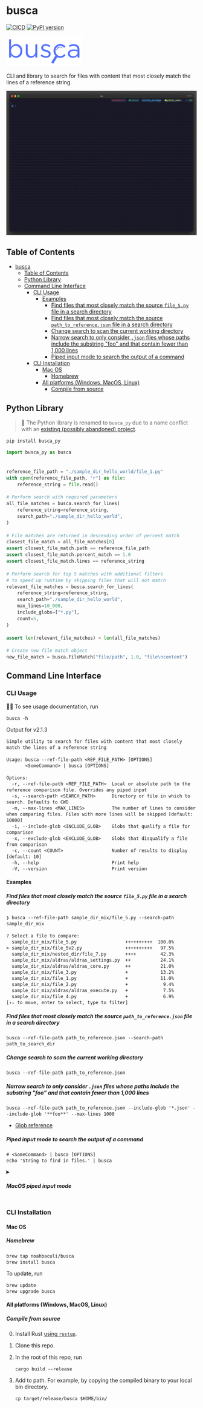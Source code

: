 # busca

[![CICD](https://github.com/noahbaculi/busca/actions/workflows/cicd.yml/badge.svg)](https://github.com/noahbaculi/busca/actions/workflows/cicd.yml)
[![PyPI version](https://badge.fury.io/py/busca-py.svg)](https://badge.fury.io/py/busca-py)

<img src="https://raw.githubusercontent.com/noahbaculi/busca/python_package/documentation/logo.png" alt="busca logo" width="200">

CLI and library to search for files with content that most closely match the lines of a reference string.

![Busca Demo](https://raw.githubusercontent.com/noahbaculi/busca/python_package/documentation/Demo_Recording.gif)

## Table of Contents

- [busca](#busca)
  - [Table of Contents](#table-of-contents)
  - [Python Library](#python-library)
  - [Command Line Interface](#command-line-interface)
    - [CLI Usage](#cli-usage)
      - [Examples](#examples)
        - [Find files that most closely match the source `file_5.py` file in a search directory](#find-files-that-most-closely-match-the-source-file_5py-file-in-a-search-directory)
        - [Find files that most closely match the source `path_to_reference.json` file in a search directory](#find-files-that-most-closely-match-the-source-path_to_referencejson-file-in-a-search-directory)
        - [Change search to scan the current working directory](#change-search-to-scan-the-current-working-directory)
        - [Narrow search to only consider `.json` files whose paths include the substring "foo" and that contain fewer than 1,000 lines](#narrow-search-to-only-consider-json-files-whose-paths-include-the-substring-foo-and-that-contain-fewer-than-1000-lines)
        - [Piped input mode to search the output of a command](#piped-input-mode-to-search-the-output-of-a-command)
    - [CLI Installation](#cli-installation)
      - [Mac OS](#mac-os)
        - [Homebrew](#homebrew)
      - [All platforms (Windows, MacOS, Linux)](#all-platforms-windows-macos-linux)
        - [Compile from source](#compile-from-source)

## Python Library

> 🐍 The Python library is renamed to `busca_py` due to a name conflict with an [existing (possibly abandoned) project](https://pypi.org/project/Busca/).

```shell
pip install busca_py
```

```python
import busca_py as busca


reference_file_path = "./sample_dir_hello_world/file_1.py"
with open(reference_file_path, "r") as file:
    reference_string = file.read()

# Perform search with required parameters
all_file_matches = busca.search_for_lines(
    reference_string=reference_string,
    search_path="./sample_dir_hello_world",
)

# File matches are returned in descending order of percent match
closest_file_match = all_file_matches[0]
assert closest_file_match.path == reference_file_path
assert closest_file_match.percent_match == 1.0
assert closest_file_match.lines == reference_string

# Perform search for top 5 matches with additional filters
# to speed up runtime by skipping files that will not match
relevant_file_matches = busca.search_for_lines(
    reference_string=reference_string,
    search_path="./sample_dir_hello_world",
    max_lines=10_000,
    include_globs=["*.py"],
    count=5,
)

assert len(relevant_file_matches) < len(all_file_matches)

# Create new file match object
new_file_match = busca.FileMatch("file/path", 1.0, "file\ncontent")
```

## Command Line Interface

### CLI Usage

🧑‍💻️ To see usage documentation, run

```shell
busca -h
```

Output for v2.1.3

```text
Simple utility to search for files with content that most closely match the lines of a reference string

Usage: busca --ref-file-path <REF_FILE_PATH> [OPTIONS]
       <SomeCommand> | busca [OPTIONS]

Options:
  -r, --ref-file-path <REF_FILE_PATH>  Local or absolute path to the reference comparison file. Overrides any piped input
  -s, --search-path <SEARCH_PATH>      Directory or file in which to search. Defaults to CWD
  -m, --max-lines <MAX_LINES>          The number of lines to consider when comparing files. Files with more lines will be skipped [default: 10000]
  -i, --include-glob <INCLUDE_GLOB>    Globs that qualify a file for comparison
  -x, --exclude-glob <EXCLUDE_GLOB>    Globs that disqualify a file from comparison
  -c, --count <COUNT>                  Number of results to display [default: 10]
  -h, --help                           Print help
  -V, --version                        Print version
```

#### Examples

##### Find files that most closely match the source `file_5.py` file in a search directory

```shell
❯ busca --ref-file-path sample_dir_mix/file_5.py --search-path sample_dir_mix

? Select a file to compare:  
  sample_dir_mix/file_5.py                  ++++++++++  100.0%
> sample_dir_mix/file_5v2.py                ++++++++++   97.5%
  sample_dir_mix/nested_dir/file_7.py       ++++         42.3%
  sample_dir_mix/aldras/aldras_settings.py  ++           24.1%
  sample_dir_mix/aldras/aldras_core.py      ++           21.0%
  sample_dir_mix/file_3.py                  +            13.2%
  sample_dir_mix/file_1.py                  +            11.0%
  sample_dir_mix/file_2.py                  +             9.4%
  sample_dir_mix/aldras/aldras_execute.py   +             7.5%
  sample_dir_mix/file_4.py                  +             6.9%
[↑↓ to move, enter to select, type to filter]
```

##### Find files that most closely match the source `path_to_reference.json` file in a search directory

```shell
busca --ref-file-path path_to_reference.json --search-path path_to_search_dir
```

##### Change search to scan the current working directory

```shell
busca --ref-file-path path_to_reference.json
```

##### Narrow search to only consider `.json` files whose paths include the substring "foo" and that contain fewer than 1,000 lines

```shell
busca --ref-file-path path_to_reference.json --include-glob '*.json' --include-glob '**foo**' --max-lines 1000
```

- [Glob reference](https://en.wikipedia.org/wiki/Glob_(programming))

##### Piped input mode to search the output of a command

```shell
# <SomeCommand> | busca [OPTIONS]
echo 'String to find in files.' | busca
```

<details style="margin-bottom: 2em">
<summary><h5>MacOS piped input mode<h4></summary>

📝 There is an [open issue](https://github.com/crossterm-rs/crossterm/issues/396) for MacOS in [`crossterm`](https://github.com/crossterm-rs/crossterm), one of busca's dependencies, that does not allow prompt interactivity when using piped input. Therefore, when a non interactive mode is detected, the file matches will be displayed but not interactively.

This can be worked around by adding the following aliases to your shell `.bashrc` or `.zshrc` file:

>   ```bash
>   # Wrap commands for busca search
>   busca_cmd_output() {
>       eval "$* > /tmp/busca_search.tmp" && busca -r /tmp/busca_search.tmp
>   }
>   ```

One-liners to add the wrapper function:

| Shell | Command                                                                                                                 |
| ----- | ----------------------------------------------------------------------------------------------------------------------- |
| Bash  | `echo -e 'busca_cmd_output() {\n\teval "$* > /tmp/busca_search.tmp" && busca -r /tmp/busca_search.tmp\n}' >> ~/.bashrc` |
| Zsh   | `echo -e 'busca_cmd_output() {\n\teval "$* > /tmp/busca_search.tmp" && busca -r /tmp/busca_search.tmp\n}' >> ~/.zshrc`  |

Reload your shell for the function to become available:

```shell
# busca_cmd_output <SomeCommand>
busca_cmd_output echo 'String to find in files.'
```

</details>

### CLI Installation

#### Mac OS

##### Homebrew

```shell
brew tap noahbaculi/busca
brew install busca
```

To update, run

```shell
brew update
brew upgrade busca
```

#### All platforms (Windows, MacOS, Linux)

##### Compile from source

0. Install Rust [using `rustup`](https://www.rust-lang.org/tools/install).

1. Clone this repo.

2. In the root of this repo, run

    ```shell
    cargo build --release
    ```

3. Add to path. For example, by copying the compiled binary to your local bin directory.

    ```shell
    cp target/release/busca $HOME/bin/
    ```
